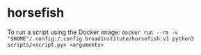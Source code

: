 # horsefish

To run a script using the Docker image: 
`docker run --rm -v "$HOME"/.config:/.config broadinstitute/horsefish:v1 python3 scripts/<script.py> <arguments>`